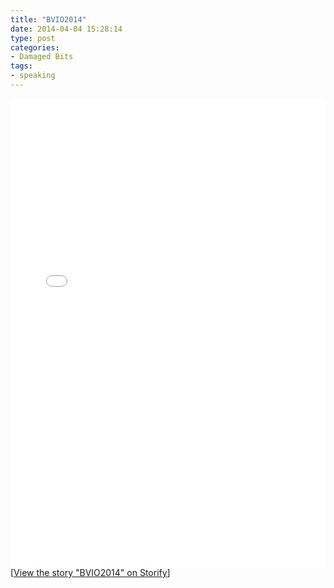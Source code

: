 ```yaml
---
title: "BVIO2014"
date: 2014-04-04 15:28:14
type: post
categories:
- Damaged Bits
tags:
- speaking
---
```


<div class="storify"><iframe src="//storify.com/postwait/today-i-learned-36-04-03/embed" width="100%" height=750 frameborder=no allowtransparency=true></iframe><script src="//storify.com/postwait/today-i-learned-36-04-03.js"></script><noscript>[<a href="//storify.com/postwait/today-i-learned-36-04-03" target="_blank">View the story "BVIO2014" on Storify</a>]</noscript></div>
